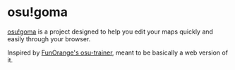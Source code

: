# osu!goma
[osu!goma](https://6danio6.github.io) is a project designed to help you edit your maps quickly and easily through your browser.

Inspired by [FunOrange's osu-trainer](https://github.com/FunOrange/osu-trainer), meant to be basically a web version of it.